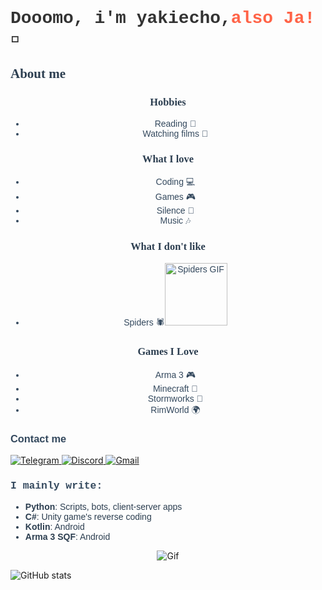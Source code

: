 
<h1 style="font-family: 'Courier New', Courier, monospace; color: #333;">Dooomo, i'm yakiecho,<span style="color: #ff6347;">also Ja!</span> 👋</h1>


<h2 style="font-family: 'Georgia', serif; color: #2c3e50;">About me</h2>

<h3 style="font-family: 'Georgia', serif; color: #2c3e50; text-align: center;">Hobbies</h3>
<ul style="font-family: 'Verdana', sans-serif; color: #34495e; text-align: center;">
  <li>Reading 📖</li>
  <li>Watching films 🎥</li>
</ul>

<h3 style="font-family: 'Georgia', serif; color: #2c3e50; text-align: center;">What I love</h3>
<ul style="font-family: 'Verdana', sans-serif; color: #34495e; text-align: center;">
  <li>Coding 💻</li>
  <li>Games 🎮</li>
  <li>Silence 🤫</li>
  <li>Music 🎶</li>
</ul>

<h3 style="font-family: 'Georgia', serif; color: #2c3e50; text-align: center;">What I don't like</h3>
<ul style="font-family: 'Verdana', sans-serif; color: #34495e; text-align: center;">
  <li>Spiders 🕷️<img src="https://imgur.com/3aEIody.gif" alt="Spiders GIF" style="width: 100px; height: 100px;"/></li>
</ul>

<h3 style="font-family: 'Georgia', serif; color: #2c3e50; text-align: center;">Games I Love</h3>
<ul style="font-family: 'Verdana', sans-serif; color: #34495e; text-align: center;">
  <li>Arma 3 🎮</li>
  <li>Minecraft 🧱</li>
  <li>Stormworks 🚢</li>
  <li>RimWorld 🌍</li>
</ul>


<h3 style="font-family: 'Arial', sans-serif; color: #34495e;">Contact me</h3>
<a href="https://t.me/yakiecho">
  <img src="https://img.shields.io/badge/Telegram-0088cc?style=for-the-badge&logo=telegram&logoColor=white" alt="Telegram" />
</a>
<a href="https://discord.com/users/424671525288017921">
  <img src="https://img.shields.io/badge/Discord-7289da?style=for-the-badge&logo=discord&logoColor=white" alt="Discord" />
</a>
<a href="mailto:yakimichiecho@gmail.com">
  <img src="https://img.shields.io/badge/Gmail-D14836?style=for-the-badge&logo=gmail&logoColor=white" alt="Gmail" />
</a>


<h3 style="font-family: 'Courier New', Courier, monospace; color: #34495e;">I mainly write:</h3>
<ul style="font-family: 'Verdana', sans-serif; color: #2c3e50;">
  <li><strong>Python</strong>: Scripts, bots, client-server apps</li>
  <li><strong>C#</strong>: Unity game's reverse coding</li>
  <li><strong>Kotlin</strong>: Android</li>
  <li><strong>Arma 3 SQF</strong>: Android</li>
</ul>


<p style="text-align: center;">
  <img src="https://imgur.com/4Dr7P4q.gif" alt="Gif" />
</p>

<img src="https://github-readme-stats.vercel.app/api?username=yakiecho&show_icons=true&hide_title=true" alt="GitHub stats" />
